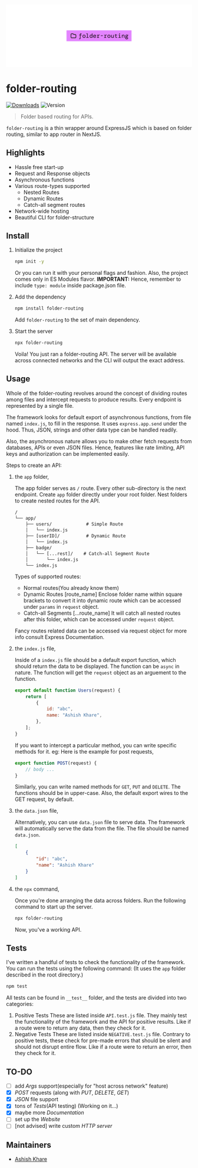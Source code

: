 ![Banner image](banner.png)

# folder-routing

[![Downloads](https://badgers.space/npm/name/folder-routing)](https://www.npmjs.com/package/folder-routing)
![Version](https://badgers.space/npm/version/folder-routing)

> Folder based routing for APIs.

`folder-routing` is a thin wrapper around ExpressJS which is based on folder routing, similar to app router in NextJS.

## Highlights

- Hassle free start-up
- Request and Response objects
- Asynchronous functions
- Various route-types supported
	- Nested Routes
	- Dynamic Routes
	- Catch-all segment routes
- Network-wide hosting
- Beautiful CLI for folder-structure

## Install

1. Initialize the project

	```bash
	npm init -y
	```
	Or you can run it with your personal flags and fashion. Also, the project comes only in ES Modules flavor. 
	**IMPORTANT:** Hence, remember to include `type: module` inside package.json file.

2. Add the dependency

	```bash
	npm install folder-routing
	```
	Add `folder-routing` to the set of main dependency.

3. Start the server
	
	```bash
	npx folder-routing
	```
	Voila! You just ran a folder-routing API. The server will be available across connected networks and the CLI will output the exact address.



## Usage

Whole of the folder-routing revolves around the concept of dividing routes among files and intercept requests to produce results. Every endpoint is represented by a single file.

The framework looks for default export of asynchronous functions, from file named `index.js`, to fill in the response. It uses `express.app.send` under the hood. Thus, JSON, strings and other data type can be handled readily.

Also, the asynchronous nature allows you to make other fetch requests from databases, APIs or even JSON files. Hence, features like rate limiting, API keys and authorization can be implemented easily.

Steps to create an API:

1. the `app` folder,

	The app folder serves as `/` route. Every other sub-directory is the next endpoint. Create `app` folder directly under your root folder.
	Nest folders to create nested routes for the API.

	```
	/
	└── app/
		├── users/             # Simple Route
		│   └── index.js
		├── [userID]/          # Dynamic Route
		│   └── index.js
		├── badge/
		│	└── [...rest]/    # Catch-all Segment Route
		│		└── index.js
		└── index.js
	```

	Types of supported routes:
	+ Normal routes(You already know them)
	+ Dynamic Routes [route_name]
		Enclose folder name within square brackets to convert it into dynamic route which can be accessed under `params` in `request` object.
	+ Catch-all Segments [...route_name]
		It will catch all nested routes after this folder, which can be accessed under `request` object.

	Fancy routes related data can be accessed via request object for more info consult Express Documentation.


2.	the `index.js` file,
	
	Inside of a `index.js` file should be a default export function, which should return the data to be displayed. The function can be `async` in nature.
	The function will get the `request` object as an arguement to the function.

	```js
	export default function Users(request) {
		return [
			{
				id: "abc",
				name: "Ashish Khare",
			},
		];
	}
	```

	If you want to intercept a particular method, you can write specific methods for it. eg: Here is the example for post requests,

	```js
	export function POST(request) {
		// body ...
	}
	```

	Similarly, you can write named methods for `GET`, `PUT` and `DELETE`. The functions should be in upper-case. Also, the default export wires to the GET request, by default.

2. the `data.json` file,
	
	Alternatively, you can use `data.json` file to serve data. The framework will automatically serve the data from the file. The file should be named `data.json`.

	```json
	[
		{
			"id": "abc",
			"name": "Ashish Khare"
		}
	]
	```


3. the `npx` command,
	
	Once you're done arranging the data across folders. Run the following command to start up the server.
	
	```bash
	npx folder-routing
	```

	Now, you've a working API.

## Tests
I've written a handful of tests to check the functionality of the framework. You can run the tests using the following command: (It uses the `app` folder described in the root directory.)

```bash
npm test
```

All tests can be found in `__test__` folder, and the tests are divided into two categories:
1. Positive Tests
	These are listed inside `API.test.js` file. They mainly test the functionality of the framework and the API for positive results. Like if a route were to return any data, then they check for it.
2. Negative Tests
	These are listed inside `NEGATIVE.test.js` file. Contrary to positive tests, these check for pre-made errors that should be silent and should not disrupt entire flow. Like if a route were to return an error, then they check for it.


## TO-DO

- [ ] add *Args* support(especially for "host across network" feature)
- [x] *POST* requests (along with *PUT*, *DELETE*, *GET*)
- [x] *JSON* file support
- [x] tons of *Tests*(API testing) (Working on it...)
- [x] maybe more *Documentation*
- [ ] set up the *Website*
- [ ] [not advised] write custom *HTTP server*

## Maintainers

- [Ashish Khare](https://github.com/ashishk1331)